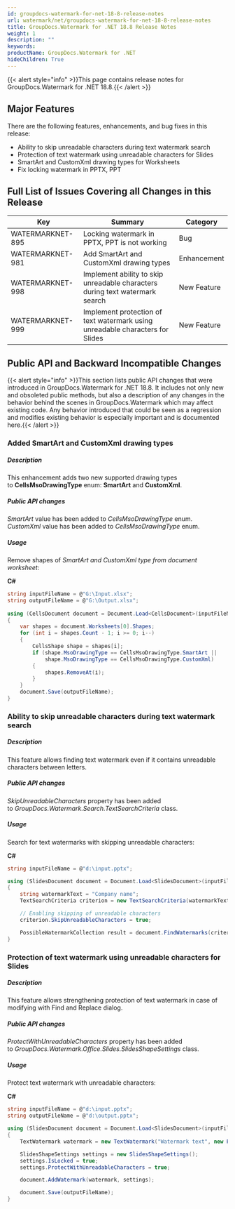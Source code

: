 ```yaml
---
id: groupdocs-watermark-for-net-18-8-release-notes
url: watermark/net/groupdocs-watermark-for-net-18-8-release-notes
title: GroupDocs.Watermark for .NET 18.8 Release Notes
weight: 1
description: ""
keywords: 
productName: GroupDocs.Watermark for .NET
hideChildren: True
---
```

{{< alert style="info" >}}This page contains release notes for GroupDocs.Watermark for .NET 18.8.{{< /alert >}}

## Major Features

There are the following features, enhancements, and bug fixes in this release:

* Ability to skip unreadable characters during text watermark search
* Protection of text watermark using unreadable characters for Slides
* SmartArt and CustomXml drawing types for Worksheets
* Fix locking watermark in PPTX, PPT

## Full List of Issues Covering all Changes in this Release

| Key | Summary | Category |
| --- | --- | --- |
| WATERMARKNET-895 | Locking watermark in PPTX, PPT is not working | Bug |
| WATERMARKNET-981 | Add SmartArt and CustomXml drawing types | Enhancement |
| WATERMARKNET-998 | Implement ability to skip unreadable characters during text watermark search | New Feature |
| WATERMARKNET-999 | Implement protection of text watermark using unreadable characters for Slides | New Feature |

## Public API and Backward Incompatible Changes

{{< alert style="info" >}}This section lists public API changes that were introduced in GroupDocs.Watermark for .NET 18.8. It includes not only new and obsoleted public methods, but also a description of any changes in the behavior behind the scenes in GroupDocs.Watermark which may affect existing code. Any behavior introduced that could be seen as a regression and modifies existing behavior is especially important and is documented here.{{< /alert >}}

### Added SmartArt and CustomXml drawing types

##### Description

This enhancement adds two new supported drawing types to **CellsMsoDrawingType** enum: **SmartArt** and **CustomXml**.

##### Public API changes

*SmartArt* value has been added to *CellsMsoDrawingType* enum.  
*CustomXml* value has been added to *CellsMsoDrawingType* enum.

##### Usage

Remove shapes of *SmartArt and* *CustomXml type from document worksheet:*

**C#**

```csharp
string inputFileName = @"G:\Input.xlsx";
string outputFileName = @"G:\Output.xlsx";
  
using (CellsDocument document = Document.Load<CellsDocument>(inputFileName))
{
    var shapes = document.Worksheets[0].Shapes;
    for (int i = shapes.Count - 1; i >= 0; i--)
    {
        CellsShape shape = shapes[i];
        if (shape.MsoDrawingType == CellsMsoDrawingType.SmartArt ||
            shape.MsoDrawingType == CellsMsoDrawingType.CustomXml)
        {
            shapes.RemoveAt(i);
        }
    }
    document.Save(outputFileName);
}
```

### Ability to skip unreadable characters during text watermark search

##### Description

This feature allows finding text watermark even if it contains unreadable characters between letters.

##### Public API changes

*SkipUnreadableCharacters* property has been added to *GroupDocs.Watermark.Search.TextSearchCriteria* class.

##### Usage

Search for text watermarks with skipping unreadable characters:

**C#**

```csharp
string inputFileName = @"d:\input.pptx";

using (SlidesDocument document = Document.Load<SlidesDocument>(inputFileName))
{
    string watermarkText = "Company name";
    TextSearchCriteria criterion = new TextSearchCriteria(watermarkText);

    // Enabling skipping of unreadable characters
    criterion.SkipUnreadableCharacters = true;

    PossibleWatermarkCollection result = document.FindWatermarks(criterion);
}
```

### Protection of text watermark using unreadable characters for Slides

##### Description

This feature allows strengthening protection of text watermark in case of modifying with Find and Replace dialog.

##### Public API changes

*ProtectWithUnreadableCharacters* property has been added to *GroupDocs.Watermark.Office.Slides.SlidesShapeSettings* class.

##### Usage

Protect text watermark with unreadable characters:

**C#**

```csharp
string inputFileName = @"d:\input.pptx";
string outputFileName = @"d:\output.pptx";

using (SlidesDocument document = Document.Load<SlidesDocument>(inputFileName))
{
    TextWatermark watermark = new TextWatermark("Watermark text", new Font("Arial", 19));

    SlidesShapeSettings settings = new SlidesShapeSettings();
    settings.IsLocked = true;
    settings.ProtectWithUnreadableCharacters = true;

    document.AddWatermark(watermark, settings);

    document.Save(outputFileName);
}
```
